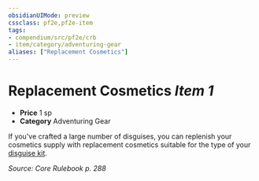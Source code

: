 ```yaml
---
obsidianUIMode: preview
cssclass: pf2e,pf2e-item
tags:
- compendium/src/pf2e/crb
- item/category/adventuring-gear
aliases: ["Replacement Cosmetics"]
---
```

# Replacement Cosmetics *Item 1*  

- **Price** 1 sp
- **Category** Adventuring Gear

If you've crafted a large number of disguises, you can replenish your cosmetics supply with replacement cosmetics suitable for the type of your [disguise kit](/compendium/equipment/items/disguise-kit.md).

*Source: Core Rulebook p. 288*